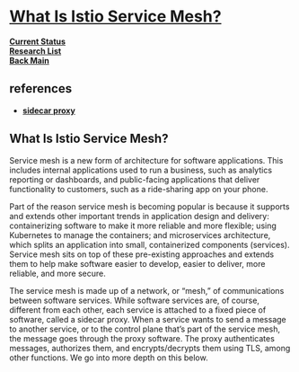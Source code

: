 # **[What Is Istio Service Mesh?](https://tetrate.io/what-is-istio-service-mesh/)**

**[Current Status](../../../development/status/weekly/current_status.md)**\
**[Research List](../../research_list.md)**\
**[Back Main](../../../README.md)**

## references

- **[sidecar proxy](https://iximiuz.com/en/posts/service-proxy-pod-sidecar-oh-my/)**

## What Is Istio Service Mesh?

Service mesh is a new form of architecture for software applications. This includes internal applications used to run a business, such as analytics reporting or dashboards, and public-facing applications that deliver functionality to customers, such as a ride-sharing app on your phone.

Part of the reason service mesh is becoming popular is because it supports and extends other important trends in application design and delivery: containerizing software to make it more reliable and more flexible; using Kubernetes to manage the containers; and microservices architecture, which splits an application into small, containerized components (services). Service mesh sits on top of these pre-existing approaches and extends them to help make software easier to develop, easier to deliver, more reliable, and more secure.

The service mesh is made up of a network, or “mesh,” of communications between software services. While software services are, of course, different from each other, each service is attached to a fixed piece of software, called a sidecar proxy. When a service wants to send a message to another service, or to the control plane that’s part of the service mesh, the message goes through the proxy software. The proxy authenticates messages, authorizes them, and encrypts/decrypts them using TLS, among other functions. We go into more depth on this below.
